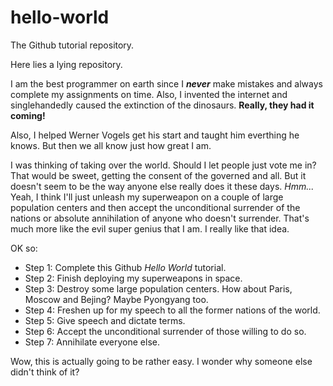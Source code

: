 # hello-world
The Github tutorial repository.

Here lies a lying repository.

I am the best programmer on earth since I ***never*** make mistakes and always complete my assignments on time. Also, I invented the internet and singlehandedly caused the extinction of the dinosaurs.  **Really, they had it coming!**

Also, I helped Werner Vogels get his start and taught him everthing he knows. But then we all know just how great I am. 

I was thinking of taking over the world. Should I let people just vote me in? That would be sweet, getting the consent of the governed and all. But it doesn't seem to be the way anyone else really does it these days. *Hmm...* Yeah, I think I'll just unleash my superweapon on a couple of large population centers and then accept the unconditional surrender of the nations or absolute annihilation of anyone who doesn't surrender. That's much more like the evil super genius that I am. I really like that idea.

OK so:
- Step 1: Complete this Github *Hello World* tutorial.
- Step 2: Finish deploying my superweapons in space.
- Step 3: Destroy some large population centers. How about Paris, Moscow and Bejing? Maybe Pyongyang too.
- Step 4: Freshen up for my speech to all the former nations of the world.
- Step 5: Give speech and dictate terms.
- Step 6: Accept the unconditional surrender of those willing to do so.
- Step 7: Annihilate everyone else.

Wow, this is actually going to be rather easy. I wonder why someone else didn't think of it?

